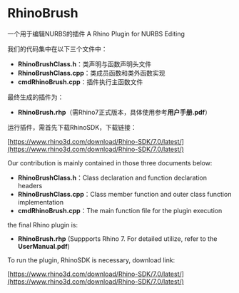 # RhinoBrush
一个用于编辑NURBS的插件
A Rhino Plugin for NURBS Editing

我们的代码集中在以下三个文件中：

- **RhinoBrushClass.h**：类声明与函数声明头文件
- **RhinoBrushClass.cpp**：类成员函数和类外函数实现
- **cmdRhinoBrush.cpp**：插件执行主函数文件

最终生成的插件为：

- **RhinoBrush.rhp**（需Rhino7正式版本，具体使用参考**用户手册.pdf**）

运行插件，需首先下载RhinoSDK，下载链接：

[https://www.rhino3d.com/download/Rhino-SDK/7.0/latest/](https://www.rhino3d.com/download/Rhino-SDK/7.0/latest/)

Our contribution is mainly contained in those three documents below:

- **RhinoBrushClass.h**：Class declaration and function declaration headers
- **RhinoBrushClass.cpp**：Class member function and outer class function implementation
- **cmdRhinoBrush.cpp**：The main function file for the plugin execution

the final Rhino plugin is:

- **RhinoBrush.rhp** (Suppports Rhino 7. For detailed utilize, refer to the **UserManual.pdf**)

To run the plugin, RhinoSDK is necessary, download link:

[https://www.rhino3d.com/download/Rhino-SDK/7.0/latest/](https://www.rhino3d.com/download/Rhino-SDK/7.0/latest/)
